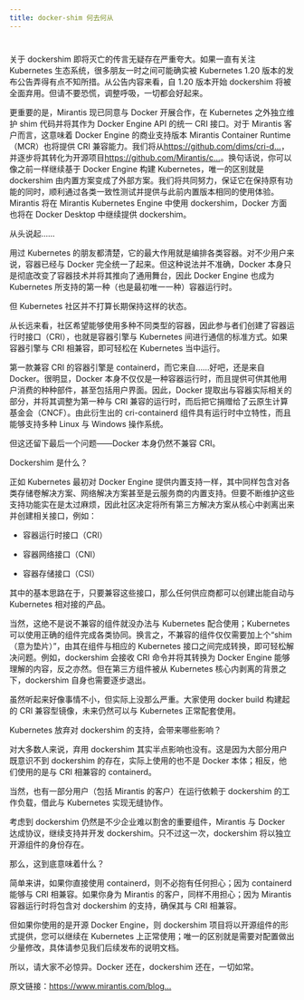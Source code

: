 ```yaml
---
title: docker-shim 何去何从
---
```


#

关于 dockershim 即将灭亡的传言无疑存在严重夸大。如果一直有关注 Kubernetes 生态系统，很多朋友一时之间可能确实被 Kubernetes 1.20 版本的发布公告弄得有点不知所措。从公告内容来看，自 1.20 版本开始 dockershim 将被全面弃用。但请不要恐慌，调整呼吸，一切都会好起来。

更重要的是，Mirantis 现已同意与 Docker 开展合作，在 Kubernetes 之外独立维护 shim 代码并将其作为 Docker Engine API 的统一 CRI 接口。对于 Mirantis 客户而言，这意味着 Docker Engine 的商业支持版本 Mirantis Container Runtime（MCR）也将提供 CRI 兼容能力。我们将从<https://github.com/dims/cri-d...>，并逐步将其转化为开源项目<https://github.com/Mirantis/c...>。换句话说，你可以像之前一样继续基于 Docker Engine 构建 Kubernetes，唯一的区别就是 dockershim 由内置方案变成了外部方案。我们将共同努力，保证它在保持原有功能的同时，顺利通过各类一致性测试并提供与此前内置版本相同的使用体验。Mirantis 将在 Mirantis Kubernetes Engine 中使用 dockershim，Docker 方面也将在 Docker Desktop 中继续提供 dockershim。

从头说起……

用过 Kubernetes 的朋友都清楚，它的最大作用就是编排各类容器。对不少用户来说，容器已经与 Docker 完全统一了起来。但这种说法并不准确，Docker 本身只是彻底改变了容器技术并将其推向了通用舞台，因此 Docker Engine 也成为 Kubernetes 所支持的第一种（也是最初唯一一种）容器运行时。

但 Kubernetes 社区并不打算长期保持这样的状态。

从长远来看，社区希望能够使用多种不同类型的容器，因此参与者们创建了容器运行时接口（CRI），也就是容器引擎与 Kubernetes 间进行通信的标准方式。如果容器引擎与 CRI 相兼容，即可轻松在 Kubernetes 当中运行。

第一款兼容 CRI 的容器引擎是 containerd，而它来自……好吧，还是来自 Docker。很明显，Docker 本身不仅仅是一种容器运行时，而且提供可供其他用户消费的种种部件，甚至包括用户界面。因此，Docker 提取出与容器实际相关的部分，并将其调整为第一种与 CRI 兼容的运行时，而后把它捐赠给了云原生计算基金会（CNCF）。由此衍生出的 cri-containerd 组件具有运行时中立特性，而且能够支持多种 Linux 与 Windows 操作系统。

但这还留下最后一个问题——Docker 本身仍然不兼容 CRI。

Dockershim 是什么？

正如 Kubernetes 最初对 Docker Engine 提供内置支持一样，其中同样包含对各类存储卷解决方案、网络解决方案甚至是云服务商的内置支持。但要不断维护这些支持功能实在是太过麻烦，因此社区决定将所有第三方解决方案从核心中剥离出来并创建相关接口，例如：

- 容器运行时接口（CRI）

- 容器网络接口（CNI）

- 容器存储接口（CSI）

其中的基本思路在于，只要兼容这些接口，那么任何供应商都可以创建出能自动与 Kubernetes 相对接的产品。

当然，这绝不是说不兼容的组件就没办法与 Kubernetes 配合使用；Kubernetes 可以使用正确的组件完成各类协同。换言之，不兼容的组件仅仅需要加上个“shim（意为垫片）”，由其在组件与相应的 Kubernetes 接口之间完成转换，即可轻松解决问题。例如，dockershim 会接收 CRI 命令并将其转换为 Docker Engine 能够理解的内容，反之亦然。但在第三方组件被从 Kubernetes 核心内剥离的背景之下，dockershim 自身也需要逐步退出。

虽然听起来好像事情不小，但实际上没那么严重。大家使用 docker build 构建起的 CRI 兼容型镜像，未来仍然可以与 Kubernetes 正常配套使用。

Kubernetes 放弃对 dockershim 的支持，会带来哪些影响？

对大多数人来说，弃用 dockershim 其实半点影响也没有。这是因为大部分用户既意识不到 dockershim 的存在，实际上使用的也不是 Docker 本体；相反，他们使用的是与 CRI 相兼容的 containerd。

当然，也有一部分用户（包括 Mirantis 的客户）在运行依赖于 dockershim 的工作负载，借此与 Kubernetes 实现无缝协作。

考虑到 dockershim 仍然是不少企业难以割舍的重要组件，Mirantis 与 Docker 达成协议，继续支持并开发 dockershim。只不过这一次，dockershim 将以独立开源组件的身份存在。

那么，这到底意味着什么？

简单来讲，如果你直接使用 containerd，则不必抱有任何担心；因为 containerd 能够与 CRI 相兼容。如果你身为 Mirantis 的客户，同样不用担心；因为 Mirantis 容器运行时将包含对 dockershim 的支持，确保其与 CRI 相兼容。

但如果你使用的是开源 Docker Engine，则 dockershim 项目将以开源组件的形式提供，您可以继续在 Kubernetes 上正常使用；唯一的区别就是需要对配置做出少量修改，具体请参见我们后续发布的说明文档。

所以，请大家不必惊异。Docker 还在，dockershim 还在，一切如常。

原文链接：<https://www.mirantis.com/blog...>
